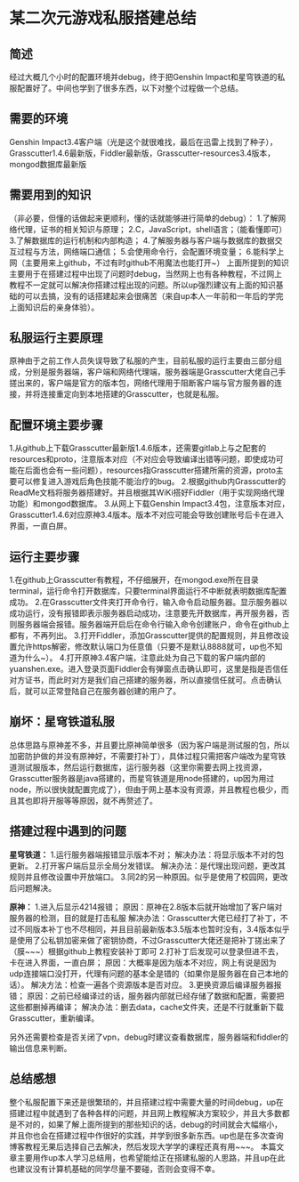 # 某二次元游戏私服搭建总结

## 简述

经过大概几个小时的配置环境并debug，终于把Genshin Impact和星穹铁道的私服配置好了。中间也学到了很多东西，以下对整个过程做一个总结。

## **需要的环境**

Genshin Impact3.4客户端（光是这个就很难找，最后在迅雷上找到了种子），Grasscutter1.4.6最新版，Fiddler最新版，Grasscutter-resources3.4版本，mongod数据库最新版

## **需要用到的知识**

（非必要，但懂的话做起来更顺利，懂的话就能够进行简单的debug）：
1.了解网络代理，证书的相关知识与原理；
2.C，JavaScript，shell语言；（能看懂即可）
3.了解数据库的运行机制和内部构造；
4.了解服务器与客户端与数据库的数据交互过程与方法，网络端口通信；
5.会使用命令行，会配置环境变量；
6.能科学上网（主要用来上github，不过有时github不用魔法也能打开~）
上面所提到的知识主要用于在搭建过程中出现了问题时debug，当然网上也有各种教程，不过网上教程不一定就可以解决你搭建过程出现的问题。所以up强烈建议有上面的知识基础的可以去搞，没有的话搭建起来会很痛苦（来自up本人一年前和一年后的学完上面知识后的亲身体验）。

## **私服运行主要原理**

原神由于之前工作人员失误导致了私服的产生，目前私服的运行主要由三部分组成，分别是服务器端，客户端和网络代理端，服务器端是Grasscutter大佬自己手搓出来的，客户端是官方的版本包，网络代理用于阻断客户端与官方服务器的连接，并将连接重定向到本地搭建的Grasscutter，也就是私服。

## **配置环境主要步骤**

1.从github上下载Grasscutter最新版1.4.6版本，还需要gitlab上与之配套的resources和proto，注意版本对应（不对应会导致编译出错等问题，即使成功可能在后面也会有一些问题），resources指Grasscutter搭建所需的资源，proto主要可以修复进入游戏后角色技能不能治疗的bug。
2.根据github内Grasscutter的ReadMe文档将服务器搭建好。并且根据其WiKi搭好Fiddler（用于实现网络代理功能）和mongod数据库。
3.从网上下载Genshin Impact3.4包，注意版本对应，Grasscutter1.4.6对应原神3.4版本。版本不对应可能会导致创建账号后卡在进入界面，一直白屏。

## **运行主要步骤**

1.在github上Grasscutter有教程，不仔细展开，在mongod.exe所在目录terminal，运行命令打开数据库，只要terminal界面运行不中断就表明数据库配置成功。
2.在Grasscutter文件夹打开命令行，输入命令启动服务器。显示服务器以成功运行，没有报错即表示服务器启动成功，注意要先开数据库，再开服务器，否则服务器端会报错。服务器端开启后在命令行输入命令创建账户，命令在github上都有，不再列出。
3.打开Fiddler，添加Grasscutter提供的配置规则，并且修改设置允许https解密，修改默认端口为任意值（只要不是默认8888就可，up也不知道为什么~）。
4.打开原神3.4客户端，注意此处为自己下载的客户端内部的yuanshen.exe。进入登录页面Fiddler会有弹窗点击确认即可，这里是指是否信任对方证书，而此时对方是我们自己搭建的服务器，所以直接信任就可。点击确认后，就可以正常登陆自己在服务器创建的用户了。

## **崩坏：星穹铁道私服**

总体思路与原神差不多，并且要比原神简单很多（因为客户端是测试服的包，所以加密防护做的并没有原神好，不需要打补丁），具体过程只需把客户端改为星穹铁道测试服版本，然后运行数据库，运行服务器（这里你需要去网上找资源，Grasscutter服务器是java搭建的，而星穹铁道是用node搭建的，up因为用过node，所以很快就配置完成了），但由于网上基本没有资源，并且教程也极少，而且其也即将开服等等原因，就不再赘述了。

## **搭建过程中遇到的问题**

**星穹铁道：**
  1.运行服务器端报错显示版本不对；
  解决办法：将显示版本不对的包更新。
  2.打开客户端后显示全局分发错误。
  解决办法：是代理出现问题，更改其规则并且修改设置中开放端口。
  3.同2的另一种原因。似乎是使用了校园网，更改后问题解决。

**原神：**
  1.进入后显示4214报错；
  原因：原神在2.8版本后就开始增加了客户端对服务器的检测，目的就是打击私服
  解决办法：Grasscutter大佬已经打了补丁，不过不同版本补丁也不尽相同，并且目前最新版本3.5版本也暂时没有，3.4版本似乎是使用了公私钥加密来做了密钥协商，不过Grasscutter大佬还是把补丁搓出来了（膜~~~）根据github上教程安装补丁即可
  2.打补丁后发现可以登录但进不去，卡在进入界面，一直白屏；
  原因：大概率是因为版本不对应，网上有说是因为udp连接端口没打开，代理有问题的基本全是错的（如果你是服务器在自己本地的话）。
  解决方法：检查一遍各个资源版本是否对应。
  3.更换资源后编译服务器报错；
  原因：之前已经编译过的话，服务器内部就已经存储了数据和配置，需要把这些都删掉再编译；
  解决办法：删去data，cache文件夹，还是不行就重新下载Grasscutter，重新编译。

另外还需要检查是否关闭了vpn，debug时建议查看数据库，服务器端和fiddler的输出信息来判断。

## **总结感想**

整个私服配置下来还是很繁琐的，并且搭建过程中需要大量的时间debug，up在搭建过程中就遇到了各种各样的问题，并且网上教程解决方案较少，并且大多数都是不对的，如果了解上面所提到的那些知识的话，debug的时间就会大幅缩小，并且你也会在搭建过程中作很好的实践，并学到很多新东西。up也是在多次查询博客教程无果后选择自己去解决，然后发现大学学的课程还真有用~~~。
本篇文章主要用作up本人学习总结用，也希望能给正在搭建私服的人思路，并且up在此也建议没有计算机基础的同学尽量不要碰，否则会变得不幸。